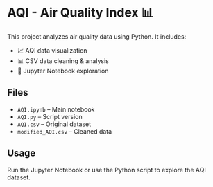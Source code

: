 # AQI - Air Quality Index 📊

This project analyzes air quality data using Python. It includes:

- 📈 AQI data visualization
- 📊 CSV data cleaning & analysis
- 🧪 Jupyter Notebook exploration

## Files

- `AQI.ipynb` – Main notebook
- `AQI.py` – Script version
- `AQI.csv` – Original dataset
- `modified_AQI.csv` – Cleaned data

## Usage

Run the Jupyter Notebook or use the Python script to explore the AQI dataset.
